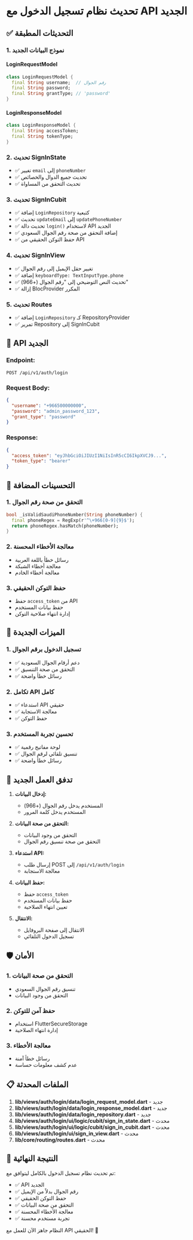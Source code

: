 # تحديث نظام تسجيل الدخول مع API الجديد

## ✅ التحديثات المطبقة

### 1. **نموذج البيانات الجديد**

#### LoginRequestModel

```dart
class LoginRequestModel {
  final String username;  // رقم الجوال
  final String password;
  final String grantType; // 'password'
}
```

#### LoginResponseModel

```dart
class LoginResponseModel {
  final String accessToken;
  final String tokenType;
}
```

### 2. **تحديث SignInState**

- ✅ تغيير `email` إلى `phoneNumber`
- ✅ تحديث جميع الدوال والخصائص
- ✅ تحديث التحقق من المساواة

### 3. **تحديث SignInCubit**

- ✅ إضافة `LoginRepository` كتبعية
- ✅ تحديث `updateEmail` إلى `updatePhoneNumber`
- ✅ تحديث دالة `login()` لاستخدام API الجديد
- ✅ إضافة التحقق من صحة رقم الجوال السعودي
- ✅ حفظ التوكن الحقيقي من API

### 4. **تحديث SignInView**

- ✅ تغيير حقل الإيميل إلى رقم الجوال
- ✅ إضافة `keyboardType: TextInputType.phone`
- ✅ تحديث النص التوضيحي إلى "رقم الجوال (+966)"
- ✅ إزالة BlocProvider المكرر

### 5. **تحديث Routes**

- ✅ إضافة `LoginRepository` كـ RepositoryProvider
- ✅ تمرير Repository إلى SignInCubit

## 🔧 **API الجديد**

### **Endpoint:**

```
POST /api/v1/auth/login
```

### **Request Body:**

```json
{
  "username": "+966500000000",
  "password": "admin_password_123",
  "grant_type": "password"
}
```

### **Response:**

```json
{
  "access_token": "eyJhbGciOiJIUzI1NiIsInR5cCI6IkpXVCJ9...",
  "token_type": "bearer"
}
```

## 📱 **التحسينات المضافة**

### 1. **التحقق من صحة رقم الجوال**

```dart
bool _isValidSaudiPhoneNumber(String phoneNumber) {
  final phoneRegex = RegExp(r'^\+966[0-9]{9}$');
  return phoneRegex.hasMatch(phoneNumber);
}
```

### 2. **معالجة الأخطاء المحسنة**

- رسائل خطأ باللغة العربية
- معالجة أخطاء الشبكة
- معالجة أخطاء الخادم

### 3. **حفظ التوكن الحقيقي**

- حفظ `access_token` من API
- حفظ بيانات المستخدم
- إدارة انتهاء صلاحية التوكن

## 🎯 **الميزات الجديدة**

### 1. **تسجيل الدخول برقم الجوال**

- ✅ دعم أرقام الجوال السعودية
- ✅ التحقق من صحة التنسيق
- ✅ رسائل خطأ واضحة

### 2. **تكامل API كامل**

- ✅ استدعاء API حقيقي
- ✅ معالجة الاستجابة
- ✅ حفظ التوكن

### 3. **تحسين تجربة المستخدم**

- ✅ لوحة مفاتيح رقمية
- ✅ تنسيق تلقائي لرقم الجوال
- ✅ رسائل خطأ واضحة

## 🔄 **تدفق العمل الجديد**

1. **إدخال البيانات:**

   - المستخدم يدخل رقم الجوال (+966)
   - المستخدم يدخل كلمة المرور

2. **التحقق من صحة البيانات:**

   - التحقق من وجود البيانات
   - التحقق من صحة تنسيق رقم الجوال

3. **استدعاء API:**

   - إرسال طلب POST إلى `/api/v1/auth/login`
   - معالجة الاستجابة

4. **حفظ البيانات:**

   - حفظ `access_token`
   - حفظ بيانات المستخدم
   - تعيين انتهاء الصلاحية

5. **الانتقال:**
   - الانتقال إلى صفحة البروفايل
   - تسجيل الدخول التلقائي

## 🛡️ **الأمان**

### 1. **التحقق من صحة البيانات**

- تنسيق رقم الجوال السعودي
- التحقق من وجود البيانات

### 2. **حفظ آمن للتوكن**

- استخدام FlutterSecureStorage
- إدارة انتهاء الصلاحية

### 3. **معالجة الأخطاء**

- رسائل خطأ آمنة
- عدم كشف معلومات حساسة

## 📋 **الملفات المحدثة**

1. **lib/views/auth/login/data/login_request_model.dart** - جديد
2. **lib/views/auth/login/data/login_response_model.dart** - جديد
3. **lib/views/auth/login/data/login_repository.dart** - جديد
4. **lib/views/auth/login/ui/logic/cubit/sign_in_state.dart** - محدث
5. **lib/views/auth/login/ui/logic/cubit/sign_in_cubit.dart** - محدث
6. **lib/views/auth/login/ui/sign_in_view.dart** - محدث
7. **lib/core/routing/routes.dart** - محدث

## 🎉 **النتيجة النهائية**

تم تحديث نظام تسجيل الدخول بالكامل ليتوافق مع:

- ✅ API الجديد
- ✅ رقم الجوال بدلاً من الإيميل
- ✅ حفظ التوكن الحقيقي
- ✅ التحقق من صحة البيانات
- ✅ معالجة الأخطاء المحسنة
- ✅ تجربة مستخدم محسنة

النظام جاهز الآن للعمل مع API الحقيقي! 🚀
